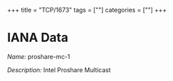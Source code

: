 +++
title = "TCP/1673"
tags = [""]
categories = [""]
+++

# IANA Data

_Name:_ proshare-mc-1

_Description:_ Intel Proshare Multicast

